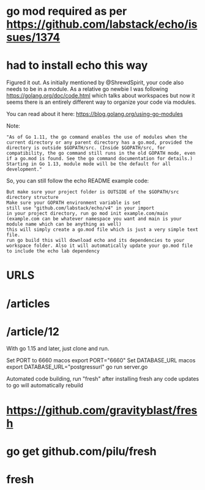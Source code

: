 # go mod required as per https://github.com/labstack/echo/issues/1374
# had to install echo this way

Figured it out. As initially mentioned by @ShrewdSpirit, your code also needs to be in a module.
As a relative go newbie I was following https://golang.org/doc/code.html which talks about workspaces but now it seems there is an entirely different way to organize your code via modules.

You can read about it here:
https://blog.golang.org/using-go-modules

Note:

    "As of Go 1.11, the go command enables the use of modules when the current directory or any parent directory has a go.mod, provided the directory is outside $GOPATH/src. (Inside $GOPATH/src, for compatibility, the go command still runs in the old GOPATH mode, even if a go.mod is found. See the go command documentation for details.) Starting in Go 1.13, module mode will be the default for all development."

So, you can still follow the echo README example code:

    But make sure your project folder is OUTSIDE of the $GOPATH/src directory structure
    Make sure your GOPATH environment variable is set
    still use "github.com/labstack/echo/v4" in your import
    in your project directory, run go mod init example.com/main (example.com can be whatever namespace you want and main is your module name which can be anything as well)
    this will simply create a go.mod file which is just a very simple text file.
    run go build this will download echo and its dependencies to your workspace folder. Also it will automatically update your go.mod file to include the echo lab dependency


# URLS
# /articles
# /article/12

With go 1.15 and later, just clone and run.

Set PORT to 6660 macos export PORT="6660"
Set DATABASE_URL macos export DATABASE_URL="postgressurl"
go run server.go 

Automated code building, run "fresh" after installing fresh 
any code updates to go will automatically rebuild

# https://github.com/gravityblast/fresh
# go get github.com/pilu/fresh
# fresh
